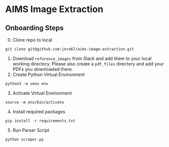 # AIMS Image Extraction

## Onboarding Steps
0. Clone repo to local
```
git clone git@github.com:jere67/aims-image-extraction.git
```
1. Download `reference_images` from Slack and add them to your local working directory. Please also create a  `pdf_files` directory and add your PDFs you downloaded there.
2. Create Python Virtual Environment
```
python3 -m venv env
```
3. Activate Virtual Environment
```
source -m env/bin/activate
```
4. Install required packages
```
pip install -r requirements.txt
```
5. Run Parser Script
```
python scraper.py
```
